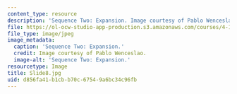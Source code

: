 ```yaml
---
content_type: resource
description: 'Sequence Two: Expansion. Image courtesy of Pablo Wenceslao.'
file: https://ol-ocw-studio-app-production.s3.amazonaws.com/courses/4-184-architectural-design-workshop-collage-method-and-form-spring-2004/d856fa41b1cbb70c67549a6bc34c96fb_Slide8.jpg
file_type: image/jpeg
image_metadata:
  caption: 'Sequence Two: Expansion.'
  credit: Image courtesy of Pablo Wenceslao.
  image-alt: 'Sequence Two: Expansion.'
resourcetype: Image
title: Slide8.jpg
uid: d856fa41-b1cb-b70c-6754-9a6bc34c96fb
---
```

